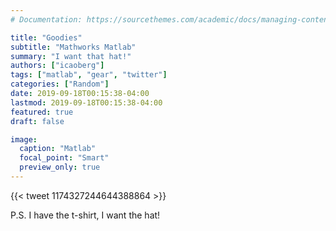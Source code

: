 ```yaml
---
# Documentation: https://sourcethemes.com/academic/docs/managing-content/

title: "Goodies"
subtitle: "Mathworks Matlab"
summary: "I want that hat!"
authors: ["icaoberg"]
tags: ["matlab", "gear", "twitter"]
categories: ["Random"]
date: 2019-09-18T00:15:38-04:00
lastmod: 2019-09-18T00:15:38-04:00
featured: true
draft: false

image:
  caption: "Matlab"
  focal_point: "Smart"
  preview_only: true
---
```


{{< tweet 1174327244644388864 >}}

P.S. I have the t-shirt, I want the hat!
